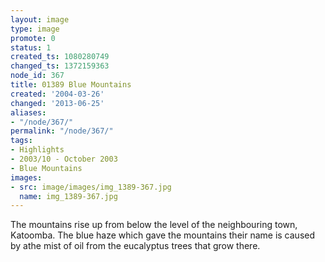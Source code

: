 ```yaml
---
layout: image
type: image
promote: 0
status: 1
created_ts: 1080280749
changed_ts: 1372159363
node_id: 367
title: 01389 Blue Mountains
created: '2004-03-26'
changed: '2013-06-25'
aliases:
- "/node/367/"
permalink: "/node/367/"
tags:
- Highlights
- 2003/10 - October 2003
- Blue Mountains
images:
- src: image/images/img_1389-367.jpg
  name: img_1389-367.jpg
---
```

The mountains rise up from below the level of the neighbouring town, Katoomba.  The blue haze which gave the mountains their name is caused by athe mist of oil from the eucalyptus trees that grow there.
